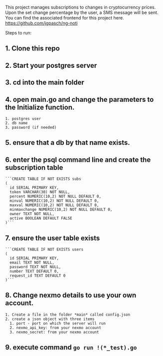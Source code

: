 This project manages subscriptions to changes in cryptocurrency prices. Upon the set change percentage by the user,
a SMS message will be sent. You can find the associated frontend for this project here. https://github.com/jgpasch/ng-noti

Steps to run:

## 1. Clone this repo
## 2. Start your postgres server
## 3. cd into the main folder
## 4. open main.go and change the parameters to the Initialize function.
    1. postgres user
    2. db name
    3. password (if needed)
## 5. ensure that a db by that name exists.

## 6. enter the psql command line and create the subscription table
    ```CREATE TABLE IF NOT EXISTS subs
    (
      id SERIAL PRIMARY KEY,
      token VARCHAR(30) NOT NULL,
      percent NUMERIC(10,2) NOT NULL DEFAULT 0,
      minval NUMERIC(10,2) NOT NULL DEFAULT 0,
      maxval NUMERIC(10,2) NOT NULL DEFAULT 0,
      minmaxchange NUMERIC(10,2) NOT NULL DEFAULT 0,
      owner TEXT NOT NULL,
      active BOOLEAN DEFAULT FALSE
    )```

## 7. ensure the user table exists
    ```CREATE TABLE IF NOT EXISTS users
    (
      id SERIAL PRIMARY KEY,
      email TEXT NOT NULL,
      password TEXT NOT NULL,
      number TEXT DEFAULT 0,
      request_id TEXT DEFAULT 0
    )```

## 8. Change nexmo details to use your own account.
    1. Create a file in the folder *main* called config.json
    2. create a json object with three items
      1. port - port on which the server will run
      2. nexmo_api_key: from your nexmo account
      3. nexmo_secret: from your nexmo account

## 9. execute command ```go run !(*_test).go```
